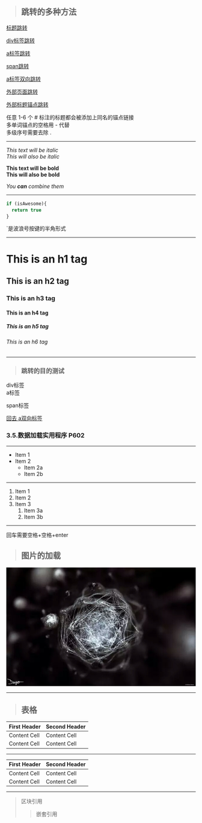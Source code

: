 > ## 跳转的多种方法

[标题跳转](#35数据加载实用程序-P602)

[div标签跳转](#Inter-Page)

[a标签跳转](#link)

[span跳转](#span)

<a href="#wo" id="huiqu">a标签双向跳转</a>

<a href="./README.md">外部页面跳转</a>

<a href="./README.md#make">外部标题锚点跳转</a>

任意 1-6 个 # 标注的标题都会被添加上同名的锚点链接  
多单词锚点的空格用 - 代替  
多级序号需要去除 .  

***

*This text will be italic*  
_This will also be italic_

**This text will be bold**  
__This will also be bold__

_You **can** combine them_

***

```javascript
if (isAwesome){
  return true
}
```
`是波浪号按键的半角形式

***

# This is an h1 tag
## This is an h2 tag
### This is an h3 tag
#### This is an h4 tag
##### This is an h5 tag
###### This is an h6 tag

***

> ### 跳转的目的测试

<div id="Inter-Page">div标签</div>  
<a name="link">a标签</div>

<span id="span">span标签</span>

<a href="#huiqu" id="wo">回去 a双向标签</a>

### 3.5.数据加载实用程序 P602

***

* Item 1
* Item 2
  * Item 2a
  * Item 2b

***

1. Item 1
1. Item 2
1. Item 3
   1. Item 3a
   1. Item 3b
   
***

回车需要空格+空格+enter

> ## 图片的加载

![GitHub Logo](./images/logo.jpg)  

***

> ## 表格
<table>
  <thead>
    <tr>
      <th>First Header</th>
      <th>Second Header</th>
    </tr>
  </thead>
  <tbody>
    <tr>
      <td>Content Cell</td>
      <td>Content Cell</td>
    </tr>
    <tr>
      <td>Content Cell</td>
      <td>Content Cell</td>
    </tr>
  </tbody>
</table>

***

| First Header  | Second Header |
| ------------- | ------------- |
| Content Cell  | Content Cell  |
| Content Cell  | Content Cell  |

***

> 区块引用
>
> > 嵌套引用

